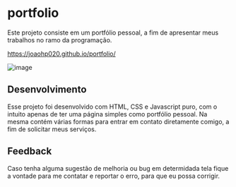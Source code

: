 # portfolio

Este projeto consiste em um portfólio pessoal, a fim de apresentar meus trabalhos no ramo da programação.

https://joaohp020.github.io/portfolio/

![image](.img/previewPortfolio.png)

## Desenvolvimento

Esse projeto foi desenvolvido com HTML, CSS e Javascript puro, com o intuito apenas de ter uma página simples como portfólio pessoal.
Na mesma contém várias formas para entrar em contato diretamente comigo, a fim de solicitar meus serviços.

## Feedback

Caso tenha alguma sugestão de melhoria ou bug em determidada tela fique a vontade para me contatar e reportar o erro, para que eu possa corrigir. 
